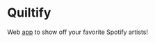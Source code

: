 # Quiltify
Web [app](https://main.d3ftg3vbkuts3x.amplifyapp.com/) to show off your favorite Spotify artists!
